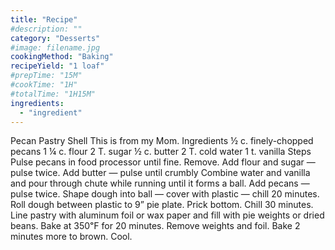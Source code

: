 ```yaml
---
title: "Recipe"
#description: ""
category: "Desserts"
#image: filename.jpg
cookingMethod: "Baking"
recipeYield: "1 loaf"
#prepTime: "15M"
#cookTime: "1H"
#totalTime: "1H15M"
ingredients:
  - "ingredient"
---
```


Pecan Pastry Shell
This is from my Mom.
Ingredients
½ c. finely-chopped pecans
1 ¼ c. flour
2 T. sugar
½ c. butter
2 T. cold water
1 t. vanilla
Steps
Pulse pecans in food processor until fine. Remove.
Add flour and sugar — pulse twice.
Add butter — pulse until crumbly
Combine water and vanilla and pour through chute while running until it forms a ball.
Add pecans — pulse twice.
Shape dough into ball — cover with plastic — chill 20 minutes.
Roll dough between plastic to 9” pie plate. Prick bottom.
Chill 30 minutes.
Line pastry with aluminum foil or wax paper and fill with pie weights or dried beans.
Bake at 350℉ for 20 minutes. Remove weights and foil. Bake 2 minutes more to brown.
Cool.
